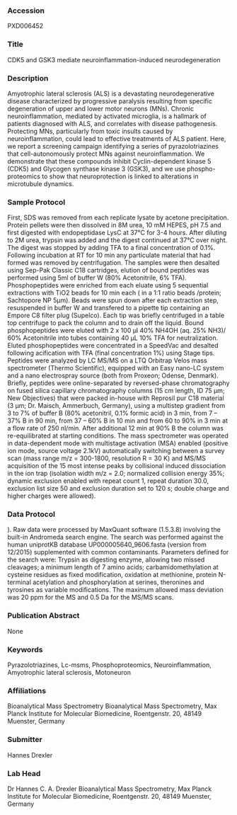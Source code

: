 ### Accession
PXD006452

### Title
CDK5 and GSK3 mediate neuroinflammation-induced neurodegeneration

### Description
Amyotrophic lateral sclerosis (ALS) is a devastating neurodegenerative disease characterized by progressive paralysis resulting from specific degeneration of upper and lower motor neurons (MNs). Chronic neuroinflammation, mediated by activated microglia, is a hallmark of patients diagnosed with ALS, and correlates with disease pathogenesis. Protecting MNs, particularly from toxic insults caused by neuroinflammation, could lead to effective treatments of ALS patient. Here, we report a screening campaign identifying a series of pyrazolotriazines that cell-autonomously protect MNs against neuroinflammation. We demonstrate that these compounds inhibit Cyclin-dependent kinase 5 (CDK5) and Glycogen synthase kinase 3 (GSK3), and we use phospho-proteomics to show that neuroprotection is linked to alterations in microtubule dynamics.

### Sample Protocol
First, SDS was removed from each replicate lysate by acetone precipitation. Protein pellets were then dissolved in 8M urea, 10 mM HEPES, pH 7.5 and first digested with endopeptidase LysC at 37°C for 3-4 hours. After diluting to 2M urea, trypsin was added and the digest continued at 37°C over night.  The digest was stopped by adding TFA to a final concentration of 0.1%. Following incubation at RT for 10 min any particulate material that had formed was removed by centrifugation.  The samples were then desalted using Sep-Pak Classic C18 cartridges, elution of bound peptides was performed using 5ml of buffer W (80% Acetonitrile, 6% TFA). Phosphopeptides were enriched from each eluate using 5 sequential extractions with TiO2 beads for 10 min each ( in a 1:1 ratio beads /protein; Sachtopore NP 5µm). Beads were spun down after each extraction step, resuspended in buffer W and transfered to a pipette tip containing an Empore C8 filter plug (Supelco). Each tip was briefly centrifuged in a table top centrifuge to pack the column and to drain off the liquid. Bound phosphopeptides were eluted with 2 x 100 µl 40% NH4OH (aq. 25% NH3)/ 60% Acetonitrile into tubes containing 40 µL 10% TFA for neutralization. Eluted phosphopeptides were concentrated in a SpeedVac and desalted following acification with TFA (final concentration 1%) using Stage tips. Peptides were analyzed by LC MS/MS on a LTQ Orbitrap Velos mass spectrometer (Thermo Scientific), equipped with an Easy nano-LC system and a nano electrospray source (both from Proxeon; Odense, Denmark). Briefly, peptides were online-separated by reversed-phase chromatography on fused silica capillary chromatography columns (15 cm length, ID 75 µm; New Objectives) that were packed in-house with Reprosil pur C18 material (3 µm; Dr. Maisch, Ammerbuch, Germany), using a multistep gradient from 3 to 7% of buffer B (80% acetonitril, 0.1% formic acid) in 3 min, from 7 – 37% B in 90 min, from 37 – 60% B in 10 min and from 60 to 90% in 3 min at a flow rate of 250 nl/min. After additional 12 min at 90% B the column was re-equilibrated at starting conditions. The mass spectrometer was operated in data-dependent mode with multistage activation (MSA) enabled (positive ion mode, source voltage 2.1kV) automatically switching between a survey scan (mass range m/z = 300-1800, resolution R = 30 K) and MS/MS acquisition of the 15 most intense peaks by collisional induced dissociation in the ion trap (isolation width m/z = 2.0; normalized collision energy 35%; dynamic exclusion enabled with repeat count 1, repeat duration 30.0, exclusion list size 50 and exclusion duration set to 120 s; double charge and higher charges were allowed).

### Data Protocol
). Raw data were processed by MaxQuant software (1.5.3.8) involving the built-in Andromeda search engine. The search was performed against the human uniprotKB database UP000005640_9606.fasta (version from 12/2015) supplemented with common contaminants. Parameters defined for the search were: Trypsin as digesting enzyme, allowing two missed cleavages; a minimum length of 7 amino acids; carbamidomethylation at cysteine residues as fixed modification, oxidation at methionine, protein N-terminal acetylation and phosphorylation at serines, theronines and tyrosines as variable modifications. The maximum allowed mass deviation was 20 ppm for the MS and 0.5 Da for the MS/MS scans.

### Publication Abstract
None

### Keywords
Pyrazolotriazines, Lc-msms, Phosphoproteomics, Neuroinflammation, Amyotrophic lateral sclerosis, Motoneuron

### Affiliations
Bioanalytical Mass Spectrometry
Bioanalytical Mass Spectrometry, Max Planck Institute for Molecular Biomedicine, Roentgenstr. 20, 48149 Muenster, Germany

### Submitter
Hannes Drexler

### Lab Head
Dr Hannes C. A. Drexler
Bioanalytical Mass Spectrometry, Max Planck Institute for Molecular Biomedicine, Roentgenstr. 20, 48149 Muenster, Germany


